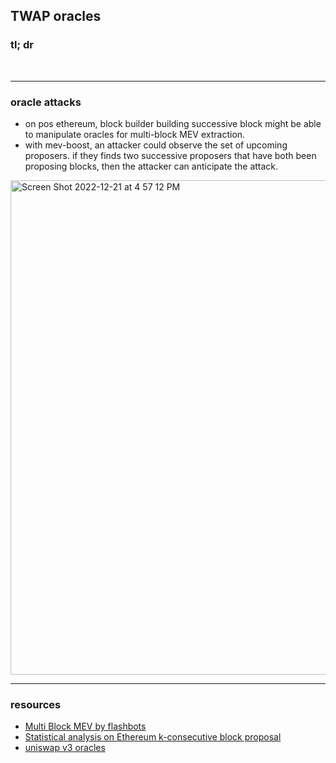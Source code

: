 ## TWAP oracles

### tl; dr


<br>


---

### oracle attacks

* on pos ethereum, block builder building successive block might be able to manipulate oracles for multi-block MEV extraction.
* with mev-boost, an attacker could observe the set of upcoming proposers. if they finds two successive proposers that have both been proposing blocks, then the attacker can anticipate the attack.


<img width="791" alt="Screen Shot 2022-12-21 at 4 57 12 PM" src="https://user-images.githubusercontent.com/1130416/209031792-52d7671e-480e-497b-9736-4e22e1810fab.png">

___

### resources

* [Multi Block MEV by flashbots](https://collective.flashbots.net/t/multi-block-mev/457/2?u=nerolation)
* [Statistical analysis on Ethereum k-consecutive block proposal](https://alrevuelta.github.io/posts/ethereum-mev-multiblock)
* [uniswap v3 oracles](https://uniswap.org/blog/uniswap-v3-oracles)
